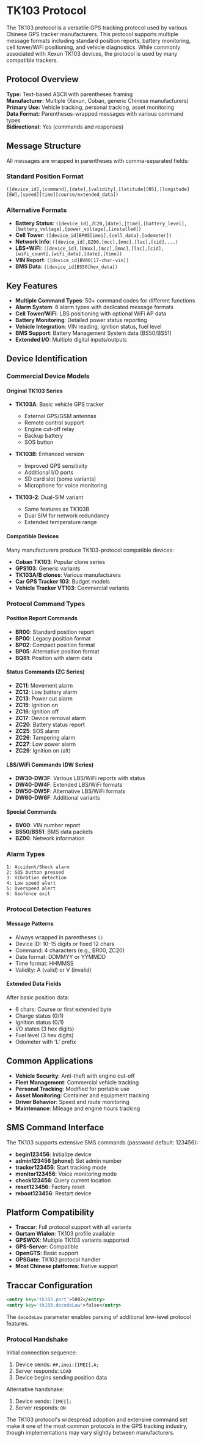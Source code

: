 # TK103 Protocol

The TK103 protocol is a versatile GPS tracking protocol used by various Chinese GPS tracker manufacturers. This protocol supports multiple message formats including standard position reports, battery monitoring, cell tower/WiFi positioning, and vehicle diagnostics. While commonly associated with Xexun TK103 devices, the protocol is used by many compatible trackers.

## Protocol Overview

**Type:** Text-based ASCII with parentheses framing  
**Manufacturer:** Multiple (Xexun, Coban, generic Chinese manufacturers)  
**Primary Use:** Vehicle tracking, personal tracking, asset monitoring  
**Data Format:** Parentheses-wrapped messages with various command types  
**Bidirectional:** Yes (commands and responses)

## Message Structure

All messages are wrapped in parentheses with comma-separated fields:

### Standard Position Format
```
([device_id],[command],[date],[validity],[latitude][NS],[longitude][EW],[speed][time][course/extended_data])
```

### Alternative Formats
- **Battery Status**: `([device_id],ZC20,[date],[time],[battery_level],[battery_voltage],[power_voltage],[installed])`
- **Cell Tower**: `([device_id]BP05[imei],{cell_data},[odometer])`
- **Network Info**: `([device_id],BZ00,[mcc],[mnc],[lac],[cid],...)`
- **LBS+WiFi**: `([device_id],[DWxx],[mcc],[mnc],[lac],[cid],[wifi_count],[wifi_data],[date],[time])`
- **VIN Report**: `([device_id]BV00[17-char-vin])`
- **BMS Data**: `([device_id]BS50[hex_data])`

## Key Features

- **Multiple Command Types**: 50+ command codes for different functions
- **Alarm System**: 6 alarm types with dedicated message formats
- **Cell Tower/WiFi**: LBS positioning with optional WiFi AP data
- **Battery Monitoring**: Detailed power status reporting
- **Vehicle Integration**: VIN reading, ignition status, fuel level
- **BMS Support**: Battery Management System data (BS50/BS51)
- **Extended I/O**: Multiple digital inputs/outputs

## Device Identification

### Commercial Device Models

#### Original TK103 Series
- **TK103A**: Basic vehicle GPS tracker
  - External GPS/GSM antennas
  - Remote control support
  - Engine cut-off relay
  - Backup battery
  - SOS button
  
- **TK103B**: Enhanced version
  - Improved GPS sensitivity
  - Additional I/O ports
  - SD card slot (some variants)
  - Microphone for voice monitoring

- **TK103-2**: Dual-SIM variant
  - Same features as TK103B
  - Dual SIM for network redundancy
  - Extended temperature range

#### Compatible Devices
Many manufacturers produce TK103-protocol compatible devices:
- **Coban TK103**: Popular clone series
- **GPS103**: Generic variants
- **TK103A/B clones**: Various manufacturers
- **Car GPS Tracker 103**: Budget models
- **Vehicle Tracker VT103**: Commercial variants

### Protocol Command Types

#### Position Report Commands
- **BR00**: Standard position report
- **BP00**: Legacy position format
- **BP02**: Compact position format  
- **BP05**: Alternative position format
- **BQ81**: Position with alarm data

#### Status Commands (ZC Series)
- **ZC11**: Movement alarm
- **ZC12**: Low battery alarm
- **ZC13**: Power cut alarm
- **ZC15**: Ignition on
- **ZC16**: Ignition off
- **ZC17**: Device removal alarm
- **ZC20**: Battery status report
- **ZC25**: SOS alarm
- **ZC26**: Tampering alarm
- **ZC27**: Low power alarm
- **ZC29**: Ignition on (alt)

#### LBS/WiFi Commands (DW Series)
- **DW30-DW3F**: Various LBS/WiFi reports with status
- **DW40-DW4F**: Extended LBS/WiFi formats
- **DW50-DW5F**: Alternative LBS/WiFi formats
- **DW60-DW6F**: Additional variants

#### Special Commands
- **BV00**: VIN number report
- **BS50/BS51**: BMS data packets
- **BZ00**: Network information

### Alarm Types
```
1: Accident/Shock alarm
2: SOS button pressed
3: Vibration detection
4: Low speed alert
5: Overspeed alert
6: Geofence exit
```

### Protocol Detection Features

#### Message Patterns
- Always wrapped in parentheses `()`
- Device ID: 10-15 digits or fixed 12 chars
- Command: 4 characters (e.g., BR00, ZC20)
- Date format: DDMMYY or YYMMDD
- Time format: HHMMSS
- Validity: A (valid) or V (invalid)

#### Extended Data Fields
After basic position data:
- 6 chars: Course or first extended byte
- Charge status (0/1)
- Ignition status (0/1)
- I/O states (3 hex digits)
- Fuel level (3 hex digits)
- Odometer with 'L' prefix

## Common Applications

- **Vehicle Security**: Anti-theft with engine cut-off
- **Fleet Management**: Commercial vehicle tracking
- **Personal Tracking**: Modified for portable use
- **Asset Monitoring**: Container and equipment tracking
- **Driver Behavior**: Speed and route monitoring
- **Maintenance**: Mileage and engine hours tracking

## SMS Command Interface

The TK103 supports extensive SMS commands (password default: 123456):
- **begin123456**: Initialize device
- **admin123456 [phone]**: Set admin number
- **tracker123456**: Start tracking mode
- **monitor123456**: Voice monitoring mode
- **check123456**: Query current location
- **reset123456**: Factory reset
- **reboot123456**: Restart device

## Platform Compatibility

- **Traccar**: Full protocol support with all variants
- **Gurtam Wialon**: TK103 profile available
- **GPSWOX**: Multiple TK103 variants supported
- **GPS-Server**: Compatible
- **OpenGTS**: Basic support
- **GPSGate**: TK103 protocol handler
- **Most Chinese platforms**: Native support

## Traccar Configuration

```xml
<entry key='tk103.port'>5002</entry>
<entry key='tk103.decodeLow'>false</entry>
```

The `decodeLow` parameter enables parsing of additional low-level protocol features.

### Protocol Handshake
Initial connection sequence:
1. Device sends: `##,imei:[IMEI],A;`
2. Server responds: `LOAD`
3. Device begins sending position data

Alternative handshake:
1. Device sends: `[IMEI];`
2. Server responds: `ON`

The TK103 protocol's widespread adoption and extensive command set make it one of the most common protocols in the GPS tracking industry, though implementations may vary slightly between manufacturers.
